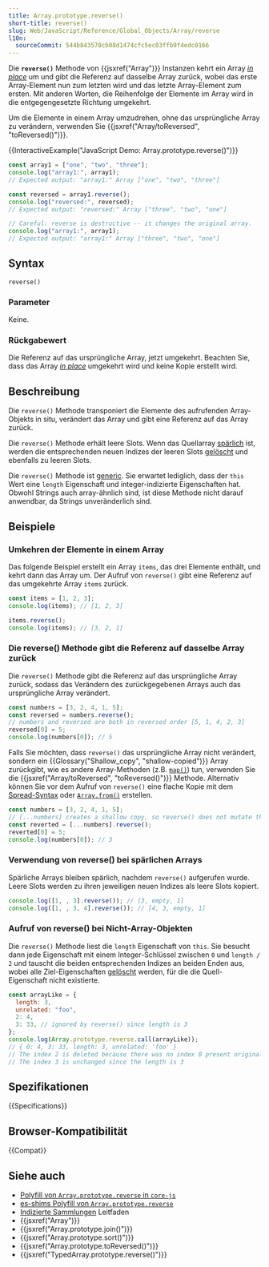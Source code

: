 ```yaml
---
title: Array.prototype.reverse()
short-title: reverse()
slug: Web/JavaScript/Reference/Global_Objects/Array/reverse
l10n:
  sourceCommit: 544b843570cb08d1474cfc5ec03ffb9f4edc0166
---
```


Die **`reverse()`** Methode von {{jsxref("Array")}} Instanzen kehrt ein Array _[in place](https://en.wikipedia.org/wiki/In-place_algorithm)_ um und gibt die Referenz auf dasselbe Array zurück, wobei das erste Array-Element nun zum letzten wird und das letzte Array-Element zum ersten. Mit anderen Worten, die Reihenfolge der Elemente im Array wird in die entgegengesetzte Richtung umgekehrt.

Um die Elemente in einem Array umzudrehen, ohne das ursprüngliche Array zu verändern, verwenden Sie {{jsxref("Array/toReversed", "toReversed()")}}.

{{InteractiveExample("JavaScript Demo: Array.prototype.reverse()")}}

```js interactive-example
const array1 = ["one", "two", "three"];
console.log("array1:", array1);
// Expected output: "array1:" Array ["one", "two", "three"]

const reversed = array1.reverse();
console.log("reversed:", reversed);
// Expected output: "reversed:" Array ["three", "two", "one"]

// Careful: reverse is destructive -- it changes the original array.
console.log("array1:", array1);
// Expected output: "array1:" Array ["three", "two", "one"]
```

## Syntax

```js-nolint
reverse()
```

### Parameter

Keine.

### Rückgabewert

Die Referenz auf das ursprüngliche Array, jetzt umgekehrt. Beachten Sie, dass das Array _[in place](https://en.wikipedia.org/wiki/In-place_algorithm)_ umgekehrt wird und keine Kopie erstellt wird.

## Beschreibung

Die `reverse()` Methode transponiert die Elemente des aufrufenden Array-Objekts in situ, verändert das Array und gibt eine Referenz auf das Array zurück.

Die `reverse()` Methode erhält leere Slots. Wenn das Quellarray [spärlich](/de/docs/Web/JavaScript/Guide/Indexed_collections#sparse_arrays) ist, werden die entsprechenden neuen Indizes der leeren Slots [gelöscht](/de/docs/Web/JavaScript/Reference/Operators/delete) und ebenfalls zu leeren Slots.

Die `reverse()` Methode ist [generic](/de/docs/Web/JavaScript/Reference/Global_Objects/Array#generic_array_methods). Sie erwartet lediglich, dass der `this` Wert eine `length` Eigenschaft und integer-indizierte Eigenschaften hat. Obwohl Strings auch array-ähnlich sind, ist diese Methode nicht darauf anwendbar, da Strings unveränderlich sind.

## Beispiele

### Umkehren der Elemente in einem Array

Das folgende Beispiel erstellt ein Array `items`, das drei Elemente enthält, und kehrt dann das Array um. Der Aufruf von `reverse()` gibt eine Referenz auf das umgekehrte Array `items` zurück.

```js
const items = [1, 2, 3];
console.log(items); // [1, 2, 3]

items.reverse();
console.log(items); // [3, 2, 1]
```

### Die reverse() Methode gibt die Referenz auf dasselbe Array zurück

Die `reverse()` Methode gibt die Referenz auf das ursprüngliche Array zurück, sodass das Verändern des zurückgegebenen Arrays auch das ursprüngliche Array verändert.

```js
const numbers = [3, 2, 4, 1, 5];
const reversed = numbers.reverse();
// numbers and reversed are both in reversed order [5, 1, 4, 2, 3]
reversed[0] = 5;
console.log(numbers[0]); // 5
```

Falls Sie möchten, dass `reverse()` das ursprüngliche Array nicht verändert, sondern ein {{Glossary("Shallow_copy", "shallow-copied")}} Array zurückgibt, wie es andere Array-Methoden (z.B. [`map()`](/de/docs/Web/JavaScript/Reference/Global_Objects/Array/map)) tun, verwenden Sie die {{jsxref("Array/toReversed", "toReversed()")}} Methode. Alternativ können Sie vor dem Aufruf von `reverse()` eine flache Kopie mit dem [Spread-Syntax](/de/docs/Web/JavaScript/Reference/Operators/Spread_syntax) oder [`Array.from()`](/de/docs/Web/JavaScript/Reference/Global_Objects/Array/from) erstellen.

```js
const numbers = [3, 2, 4, 1, 5];
// [...numbers] creates a shallow copy, so reverse() does not mutate the original
const reverted = [...numbers].reverse();
reverted[0] = 5;
console.log(numbers[0]); // 3
```

### Verwendung von reverse() bei spärlichen Arrays

Spärliche Arrays bleiben spärlich, nachdem `reverse()` aufgerufen wurde. Leere Slots werden zu ihren jeweiligen neuen Indizes als leere Slots kopiert.

```js
console.log([1, , 3].reverse()); // [3, empty, 1]
console.log([1, , 3, 4].reverse()); // [4, 3, empty, 1]
```

### Aufruf von reverse() bei Nicht-Array-Objekten

Die `reverse()` Methode liest die `length` Eigenschaft von `this`. Sie besucht dann jede Eigenschaft mit einem Integer-Schlüssel zwischen `0` und `length / 2` und tauscht die beiden entsprechenden Indizes an beiden Enden aus, wobei alle Ziel-Eigenschaften [gelöscht](/de/docs/Web/JavaScript/Reference/Operators/delete) werden, für die die Quell-Eigenschaft nicht existierte.

```js
const arrayLike = {
  length: 3,
  unrelated: "foo",
  2: 4,
  3: 33, // ignored by reverse() since length is 3
};
console.log(Array.prototype.reverse.call(arrayLike));
// { 0: 4, 3: 33, length: 3, unrelated: 'foo' }
// The index 2 is deleted because there was no index 0 present originally
// The index 3 is unchanged since the length is 3
```

## Spezifikationen

{{Specifications}}

## Browser-Kompatibilität

{{Compat}}

## Siehe auch

- [Polyfill von `Array.prototype.reverse` in `core-js`](https://github.com/zloirock/core-js#ecmascript-array)
- [es-shims Polyfill von `Array.prototype.reverse`](https://www.npmjs.com/package/array.prototype.reverse)
- [Indizierte Sammlungen](/de/docs/Web/JavaScript/Guide/Indexed_collections) Leitfaden
- {{jsxref("Array")}}
- {{jsxref("Array.prototype.join()")}}
- {{jsxref("Array.prototype.sort()")}}
- {{jsxref("Array.prototype.toReversed()")}}
- {{jsxref("TypedArray.prototype.reverse()")}}

